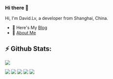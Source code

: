 ### Hi there 👋

<!--
**daweilv/daweilv** is a ✨ _special_ ✨ repository because its `README.md` (this file) appears on your GitHub profile.

Here are some ideas to get you started:

- 🔭 I’m currently working on ...
- 🌱 I’m currently learning ...
- 👯 I’m looking to collaborate on ...
- 🤔 I’m looking for help with ...
- 💬 Ask me about ...
- 📫 How to reach me: ...
- 😄 Pronouns: ...
- ⚡ Fun fact: ...
-->
Hi, I'm David.Lv, a developer from Shanghai, China.

- 🌱 Here's My [Blog](https://lvdawei.com)
- 💬 [About Me](https://lvdawei.com/about)

<!-- [![Top Langs](https://github-readme-stats.vercel.app/api?username=daweilv&show_icons=true&hide_title=true&hide_border=true)](https://github.com/daweilv)
[![Top Langs](https://github-readme-stats.vercel.app/api/top-langs/?username=daweilv&layout=compact)](https://github.com/daweilv) -->

## ⚡ Github Stats:
![](https://komarev.com/ghpvc/?username=daweilv&color=brightgreen)

![](https://github-profile-summary-cards.vercel.app/api/cards/profile-details?username=daweilv&theme=vue)
![](https://github-profile-summary-cards.vercel.app/api/cards/repos-per-language?username=daweilv&theme=vue)
![](https://github-profile-summary-cards.vercel.app/api/cards/most-commit-language?username=daweilv&theme=vue)
![](https://github-profile-summary-cards.vercel.app/api/cards/stats?username=daweilv&theme=vue)
![](https://github-profile-summary-cards.vercel.app/api/cards/productive-time?username=daweilv&theme=vue)
